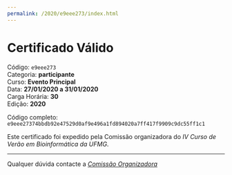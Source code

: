 ```yaml
---
permalink: /2020/e9eee273/index.html
---
```


# Certificado Válido

Código: `e9eee273`<br>
Categoria: **participante**<br>
Curso: **Evento Principal**<br>
Data: **27/01/2020 a 31/01/2020**<br>
Carga Horária: **30**<br>
Edição: **2020**<br>


Código completo: `e9eee27374bbdb92e47529d0af9e496a1fd894020a7ff417f9909c9dc55ff1c1`


Este certificado foi expedido pela Comissão organizadora do *IV Curso de Verão em Bioinformática da UFMG*.

----

Qualquer dúvida contacte a [_Comissão Organizadora_](<mailto:cursobioinfoufmg@gmail.com$subject=[Certificados]>)

